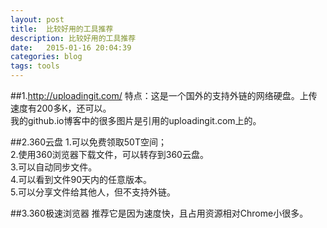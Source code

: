 ```yaml
---
layout: post
title:  比较好用的工具推荐
description: 比较好用的工具推荐
date:   2015-01-16 20:04:39
categories: blog
tags: tools
---
```

##1.http://uploadingit.com/
特点：这是一个国外的支持外链的网络硬盘。上传速度有200多K，还可以。   
我的github.io博客中的很多图片是引用的uploadingit.com上的。

##2.360云盘
1.可以免费领取50T空间；  
2.使用360浏览器下载文件，可以转存到360云盘。  
3.可以自动同步文件。  
4.可以看到文件90天内的任意版本。  
5.可以分享文件给其他人，但不支持外链。  

##3.360极速浏览器
推荐它是因为速度快，且占用资源相对Chrome小很多。